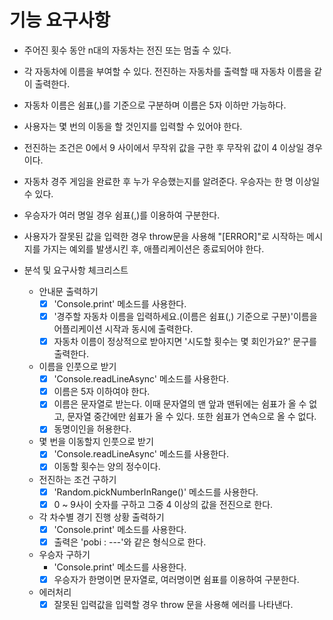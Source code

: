 # 기능 요구사항

- 주어진 횟수 동안 n대의 자동차는 전진 또는 멈출 수 있다.
- 각 자동차에 이름을 부여할 수 있다. 전진하는 자동차를 출력할 때 자동차 이름을
  같이 출력한다.
- 자동차 이름은 쉼표(,)를 기준으로 구분하며 이름은 5자 이하만 가능하다.
- 사용자는 몇 번의 이동을 할 것인지를 입력할 수 있어야 한다.
- 전진하는 조건은 0에서 9 사이에서 무작위 값을 구한 후 무작위 값이 4 이상일
  경우이다.
- 자동차 경주 게임을 완료한 후 누가 우승했는지를 알려준다. 우승자는 한 명 이상일
  수 있다.
- 우승자가 여러 명일 경우 쉼표(,)를 이용하여 구분한다.
- 사용자가 잘못된 값을 입력한 경우 throw문을 사용해 "[ERROR]"로 시작하는
  메시지를 가지는 예외를 발생시킨 후, 애플리케이션은 종료되어야 한다.

- 분석 및 요구사항 체크리스트
  - 안내문 출력하기
    - [x] 'Console.print' 메소드를 사용한다.
    - [x] '경주할 자동차 이름을 입력하세요.(이름은 쉼표(,) 기준으로 구분)'이름을
          어플리케이션 시작과 동시에 출력한다.
    - [x] 자동차 이름이 정상적으로 받아지면 '시도할 횟수는 몇 회인가요?' 문구를
          출력한다.
  - 이름을 인풋으로 받기
    - [x] 'Console.readLineAsync' 메소드를 사용한다.
    - [x] 이름은 5자 이하여야 한다.
    - [x] 이름은 문자열로 받는다. 이때 문자열의 맨 앞과 맨뒤에는 쉼표가 올 수
          없고, 문자열 중간에만 쉼표가 올 수 있다. 또한 쉼표가 연속으로 올 수
          없다.
    - [x] 동명이인을 허용한다.
  - 몇 번을 이동할지 인풋으로 받기
    - [x] 'Console.readLineAsync' 메소드를 사용한다.
    - [x] 이동할 횟수는 양의 정수이다.
  - 전진하는 조건 구하기
    - [x] 'Random.pickNumberInRange()' 메소드를 사용한다.
    - [x] 0 ~ 9사이 숫자를 구하고 그중 4 이상의 값을 전진으로 한다.
  - 각 차수별 경기 진행 상황 출력하기
    - [x] 'Console.print' 메소드를 사용한다.
    - [x] 출력은 'pobi : ---'와 같은 형식으로 한다.
  - 우승자 구하기
    - 'Console.print' 메소드를 사용한다.
    - [x] 우승자가 한명이면 문자열로, 여러명이면 쉼표를 이용하여 구분한다.
  - 에러처리
    - [x] 잘못된 입력값을 입력할 경우 throw 문을 사용해 에러를 나타낸다.
